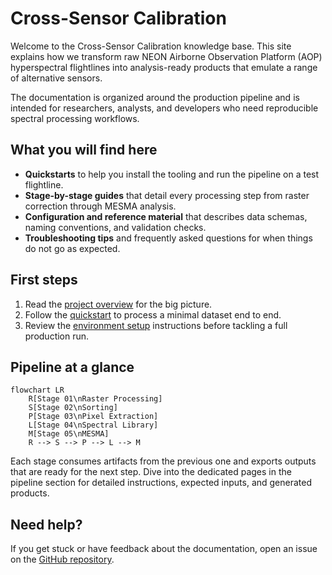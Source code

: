 # Cross-Sensor Calibration

Welcome to the Cross-Sensor Calibration knowledge base. This site explains how
we transform raw NEON Airborne Observation Platform (AOP) hyperspectral
flightlines into analysis-ready products that emulate a range of alternative
sensors.

The documentation is organized around the production pipeline and is intended
for researchers, analysts, and developers who need reproducible spectral
processing workflows.

## What you will find here

- **Quickstarts** to help you install the tooling and run the pipeline on a test
  flightline.
- **Stage-by-stage guides** that detail every processing step from raster
  correction through MESMA analysis.
- **Configuration and reference material** that describes data schemas, naming
  conventions, and validation checks.
- **Troubleshooting tips** and frequently asked questions for when things do not
  go as expected.

## First steps

1. Read the [project overview](overview.md) for the big picture.
2. Follow the [quickstart](quickstart.md) to process a minimal dataset end to
   end.
3. Review the [environment setup](env-setup.md) instructions before tackling a
   full production run.

## Pipeline at a glance

```mermaid
flowchart LR
    R[Stage 01\nRaster Processing]
    S[Stage 02\nSorting]
    P[Stage 03\nPixel Extraction]
    L[Stage 04\nSpectral Library]
    M[Stage 05\nMESMA]
    R --> S --> P --> L --> M
```

Each stage consumes artifacts from the previous one and exports outputs that are
ready for the next step. Dive into the dedicated pages in the pipeline section
for detailed instructions, expected inputs, and generated products.

## Need help?

If you get stuck or have feedback about the documentation, open an issue on the
[GitHub repository](https://github.com/earthlab/cross-sensor-cal/issues).

